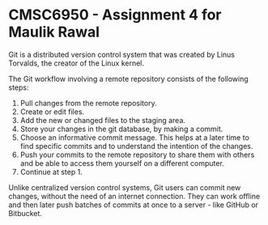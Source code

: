 # CMSC6950 - Assignment 4 for Maulik Rawal

Git is a distributed version control system that was created by
Linus Torvalds, the creator of the Linux kernel.


The Git workflow involving a remote repository consists of the 
following steps:
1. Pull changes from the remote repository.
2. Create or edit files.
3. Add the new or changed files to the staging area.
4. Store your changes in the git database, by making a commit.
5. Choose an informative commit message. This helps at a later time 
to find
specific commits and to understand the intention of the changes.
6. Push your commits to the remote repository to share them with 
others
and be able to access them yourself on a different computer.
7. Continue at step 1.


Unlike centralized version control systems, Git users can commit 
new changes, without the need of an internet connection.  They can 
work offline and then later push batches of commits at once to a server - like GitHub or 
Bitbucket.

